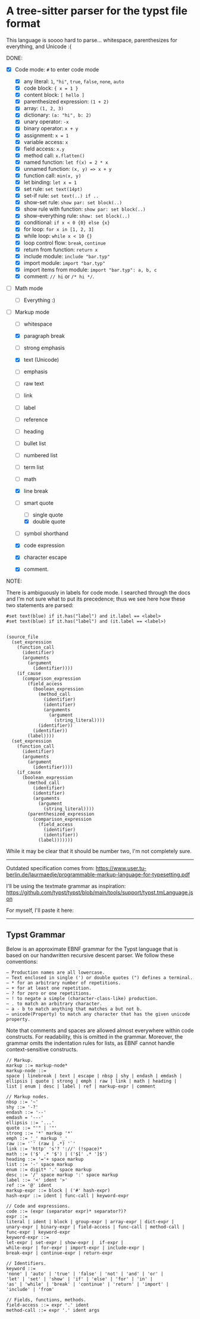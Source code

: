 # A tree-sitter parser for the typst file format

This language is soooo hard to parse... whitespace, parenthesizes for everything, and Unicode :(


DONE:

- [x] Code mode: `#` to enter code mode

    - [x] any literal: `1`, `"hi"`, `true`, `false`, `none`, `auto`
    - [x] code block: `{ x = 1 }`
    - [x] content block: `[ hello ]`
    - [x] parenthesized expression: `(1 + 2)`
    - [x] array: `(1, 2, 3)`
    - [x] dictionary: `(a: "hi", b: 2)`
    - [x] unary operator: `-x`
    - [x] binary operator: `x + y`
    - [x] assignment: `x = 1`
    - [x] variable access: `x`
    - [x] field access: `x.y`
    - [x] method call: `x.flatten()`
    - [x] named function: `let f(x) = 2 * x`
    - [x] unnamed function: `(x, y) => x + y`
    - [x] function call: `min(x, y)`
    - [x] let binding: `let x = 1`
    - [x] set rule: `set text(14pt)`
    - [x] set-if rule: `set text(..) if ..`
    - [x] show-set rule: `show par: set block(..)`
    - [x] show rule with function: `show par: set block(..)`
    - [x] show-everything rule: `show: set block(..)`
    - [x] conditional: `if x < 0 {0} else {x}`
    - [x] for loop: `for x in [1, 2, 3]`
    - [x] while loop: `while x < 10 {}`
    - [x] loop control flow: `break`, `continue`
    - [x] return from function: `return x`
    - [x] include module: `include "bar.typ"`
    - [x] import module: `import "bar.typ"`
    - [x] import items from module: `import "bar.typ": a, b, c`
    - [x] comment: `// hi` or `/* hi */`.

- [ ] Math mode

    - [ ] Everything :)

- [ ] Markup mode

    - [ ] whitespace
    - [x] paragraph break
    - [ ] strong emphasis
    - [x] text (Unicode)
    - [ ] emphasis
    - [ ] raw text
    - [ ] link
    - [ ] label
    - [ ] reference
    - [ ] heading
    - [ ] bullet list
    - [ ] numbered list
    - [ ] term list
    - [ ] math
    - [x] line break
    - [ ] smart quote
        - [ ] single quote
        - [x] double quote
    - [ ] symbol shorthand
    - [x] code expression
    - [x] character escape
    - [x] comment.


NOTE:

There is ambiguously in labels for code mode. I searched through the docs and I'm not sure what to
put its precedence; thus we see here how these two statements are parsed:

```typst
#set text(blue) if it.has("label") and it.label == <label>
#set text(blue) if it.has("label") and (it.label == <label>)
```

```treesitter

(source_file
  (set_expression
    (function_call
      (identifier)
      (arguments
        (argument
          (identifier))))
    (if_cause
      (comparison_expression
        (field_access
          (boolean_expression
            (method_call
              (identifier)
              (identifier)
              (arguments
                (argument
                  (string_literal))))
            (identifier))
          (identifier))
        (label))))
  (set_expression
    (function_call
      (identifier)
      (arguments
        (argument
          (identifier))))
    (if_cause
      (boolean_expression
        (method_call
          (identifier)
          (identifier)
          (arguments
            (argument
              (string_literal))))
        (parenthesized_expression
          (comparison_expression
            (field_access
              (identifier)
              (identifier))
            (label)))))))
```


While it may be clear that it should be number two, I'm not completely sure.

---

Outdated specification comes from: https://www.user.tu-berlin.de/laurmaedje/programmable-markup-language-for-typesetting.pdf

I'll be using the textmate grammar as inspiration: https://github.com/typst/typst/blob/main/tools/support/typst.tmLanguage.json

For myself, I'll paste it here:

---

## Typst Grammar

Below is an approximate EBNF grammar for the Typst language that is based on our
handwritten recursive descent parser. We follow these conventions:

    – Production names are all lowercase.
    – Text enclosed in single (') or double quotes (") defines a terminal.
    – * for an arbitrary number of repetitions.
    – + for at least one repetition.
    – ? for zero or one repetitions.
    – ! to negate a simple (character-class-like) production.
    – . to match an arbitrary character.
    – a - b to match anything that matches a but not b.
    – unicode(Property) to match any character that has the given unicode property.

Note that comments and spaces are allowed almost everywhere within code constructs.
For readability, this is omitted in the grammar. Moreover, the grammar omits the
indentation rules for lists, as EBNF cannot handle context-sensitive constructs.

```
// Markup.
markup ::= markup-node*
markup-node ::=
space | linebreak | text | escape | nbsp | shy | endash | emdash |
ellipsis | quote | strong | emph | raw | link | math | heading |
list | enum | desc | label | ref | markup-expr | comment

// Markup nodes.
nbsp ::= '~'
shy ::= '-?'
endash ::= '--'
emdash = '---'
ellipsis ::= '...'
quote ::= "'" | '"'
strong ::= '*' markup '*'
emph ::= '_' markup '_'
raw ::= '`' (raw | .*) '`'
link ::= 'http' 's'? '://' (!space)*
math ::= ('$' .* '$') | ('$[' .* ']$')
heading ::= '='+ space markup
list ::= '-' space markup
enum ::= digit* '.' space markup
desc ::= '/' space markup ':' space markup
label ::= '<' ident '>'
ref ::= '@' ident
markup-expr ::= block | ('#' hash-expr)
hash-expr ::= ident | func-call | keyword-expr

// Code and expressions.
code ::= (expr (separator expr)* separator?)?
expr ::=
literal | ident | block | group-expr | array-expr | dict-expr |
unary-expr | binary-expr | field-access | func-call | method-call |
func-expr | keyword-expr
keyword-expr ::=
let-expr | set-expr | show-expr |  if-expr |
while-expr | for-expr | import-expr | include-expr |
break-expr | continue-expr | return-expr

// Identifiers.
keyword ::=
'none' | 'auto' | 'true' | 'false' | 'not' | 'and' | 'or' |
'let' | 'set' | 'show' | 'if' | 'else' | 'for' | 'in' |
'as' | 'while' | 'break' | 'continue' | 'return' | 'import' |
'include' | 'from'

// Fields, functions, methods.
field-access ::= expr '.' ident
method-call ::= expr '.' ident args
```
